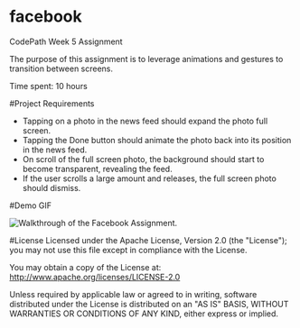 # facebook
CodePath Week 5 Assignment

The purpose of this assignment is to leverage animations and gestures to transition between screens.

Time spent: 10 hours

#Project Requirements

 - Tapping on a photo in the news feed should expand the photo full screen.
 - Tapping the Done button should animate the photo back into its position in the news feed.
 - On scroll of the full screen photo, the background should start to become transparent, revealing the feed.
 - If the user scrolls a large amount and releases, the full screen photo should dismiss.

#Demo GIF

<img src='AssignmentWalkthrough.gif' title='Assignment Walkthrough' width='' alt='Walkthrough of the Facebook Assignment.'/>

#License
Licensed under the Apache License, Version 2.0 (the "License"); you may not use this file except in compliance with the License.

You may obtain a copy of the License at: http://www.apache.org/licenses/LICENSE-2.0

Unless required by applicable law or agreed to in writing, software distributed under the License is distributed on an "AS IS" BASIS, WITHOUT WARRANTIES OR CONDITIONS OF ANY KIND, either express or implied.
